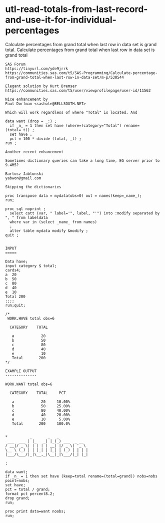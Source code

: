 # utl-read-totals-from-last-record-and-use-it-for-individual-percentages
Calculate percentages from grand total when last row in data set is grand total.
    Calculate percentages from grand total when last row in data set is grand total                                                   
                                                                                                                                      
    SAS Forum                                                                                                                         
    https://tinyurl.com/yde9jrrk                                                                                                      
    https://communities.sas.com/t5/SAS-Programming/Calculate-percentage-from-grand-total-when-last-row-in-data-set/m-p/530544         
                                                                                                                                      
    Elegant solution by Kurt Bremser                                                                                                  
    https://communities.sas.com/t5/user/viewprofilepage/user-id/11562                                                                 
      
    Nice enhancement by                                                        
    Paul Dorfman <sashole@BELLSOUTH.NET>                                       
                                                                               
    Which will work regardless of where "Total" is located. And                
                                                                               
    data want (drop = _:) ;                                                    
      if _n_ = 1 then set have (where=(category="Total") rename=(total=_t)) ;  
      set have ;                                                               
      pct = 100 * divide (total, _t) ;                                         
    run ;     
    
    Another recent enhancement                                                                 
                                                                                               
    Sometimes dictionary queries can take a long time, EG server prior to 9.4M5?               
                                                                                               
    Bartosz Jablonski                                                                          
    yabwon@gmail.com                                                                           
                                                                                               
    Skipping the dictionaries                                                                  
                                                                                               
    proc transpose data = mydata(obs=0) out = names(keep=_name_);                              
    run;                                                                                       
                                                                                               
    proc sql noprint ;                                                                         
      select catt (var, " label='", label, "'") into :modify separated by ", " from labeldata  
      where var in (select _name_ from names)                                                  
      ;                                                                                        
      alter table mydata modify &modify ;                                                      
    quit ;                                                                                     
                                                                                              
                                                                                                                                      
    INPUT                                                                                                                             
    =====                                                                                                                             
                                                                                                                                      
    Data have;                                                                                                                        
    input category $ total;                                                                                                           
    cards4;                                                                                                                           
    a  20                                                                                                                             
    b  50                                                                                                                             
    c  80                                                                                                                             
    d  40                                                                                                                             
    e  10                                                                                                                             
    Total 200                                                                                                                         
    ;;;;                                                                                                                              
    run;quit;                                                                                                                         
                                                                                                                                      
    /*                                                                                                                                
     WORK.HAVE total obs=6                                                                                                            
                                                                                                                                      
      CATEGORY    TOTAL                                                                                                               
                                                                                                                                      
       a            20                                                                                                                
       b            50                                                                                                                
       c            80                                                                                                                
       d            40                                                                                                                
       e            10                                                                                                                
       Total       200                                                                                                                
    */                                                                                                                                
                                                                                                                                      
    EXAMPLE OUTPUT                                                                                                                    
    --------------                                                                                                                    
                                                                                                                                      
    WORK.WANT total obs=6                                                                                                             
                                                                                                                                      
      CATEGORY    TOTAL     PCT                                                                                                       
                                                                                                                                      
       a            20     10.00%                                                                                                     
       b            50     25.00%                                                                                                     
       c            80     40.00%                                                                                                     
       d            40     20.00%                                                                                                     
       e            10      5.00%                                                                                                     
       Total       200     100.0%                                                                                                     
                                                                                                                                      
                                                                                                                                      
    *          _       _   _                                                                                                          
     ___  ___ | |_   _| |_(_) ___  _ __                                                                                               
    / __|/ _ \| | | | | __| |/ _ \| '_ \                                                                                              
    \__ \ (_) | | |_| | |_| | (_) | | | |                                                                                             
    |___/\___/|_|\__,_|\__|_|\___/|_| |_|                                                                                             
                                                                                                                                      
    ;                                                                                                                                 
                                                                                                                                      
    data want;                                                                                                                        
    if _n_ = 1 then set have (keep=total rename=(total=grand)) nobs=nobs point=nobs;                                                  
    set have;                                                                                                                         
    pct = total / grand;                                                                                                              
    format pct percent8.2;                                                                                                            
    drop grand;                                                                                                                       
    run;                                                                                                                              
                                                                                                                                      
    proc print data=want noobs;                                                                                                       
    run;                                                                                                                              
                                                                                                                                      
